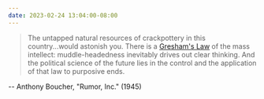 ```yaml
---
date: 2023-02-24 13:04:00-08:00
---
```


> The untapped natural resources of crackpottery in this country...would astonish you. There is a [Gresham's Law](https://en.wikipedia.org/wiki/Gresham%27s_law) of the mass intellect: muddle-headedness inevitably drives out clear thinking. And the political science of the future lies in the control and the application of that law to purposive ends.

-- Anthony Boucher, "Rumor, Inc." (1945)
